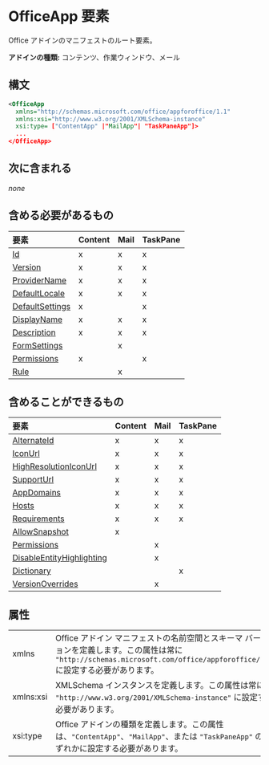 # <a name="officeapp-element"></a>OfficeApp 要素

Office アドインのマニフェストのルート要素。

**アドインの種類:** コンテンツ、作業ウィンドウ、メール

## <a name="syntax"></a>構文

```XML
<OfficeApp 
  xmlns="http://schemas.microsoft.com/office/appforoffice/1.1" 
  xmlns:xsi="http://www.w3.org/2001/XMLSchema-instance" 
  xsi:type= ["ContentApp" |"MailApp"| "TaskPaneApp"]>
  ...
</OfficeApp>
```

## <a name="contained-in"></a>次に含まれる

 _none_

## <a name="must-contain"></a>含める必要があるもの

|**要素**|**Content**|**Mail**|**TaskPane**|
|:-----|:-----|:-----|:-----|
|[Id](id.md)|x|x|x|
|[Version](version.md)|x|x|x|
|[ProviderName](providername.md)|x|x|x|
|[DefaultLocale](defaultlocale.md)|x|x|x|
|[DefaultSettings](defaultsettings.md)|x||x|
|[DisplayName](displayname.md)|x|x|x|
|[Description](description.md)|x|x|x|
|[FormSettings](formsettings.md)||x||
|[Permissions](permissions.md)|x||x|
|[Rule](rule.md)||x||

## <a name="can-contain"></a>含めることができるもの

|**要素**|**Content**|**Mail**|**TaskPane**|
|:-----|:-----|:-----|:-----|
|[AlternateId](alternateid.md)|x|x|x|
|[IconUrl](iconurl.md)|x|x|x|
|[HighResolutionIconUrl](highresolutioniconurl.md)|x|x|x|
|[SupportUrl](supporturl.md)|x|x|x|
|[AppDomains](appdomains.md)|x|x|x|
|[Hosts](hosts.md)|x|x|x|
|[Requirements](requirements.md)|x|x|x|
|[AllowSnapshot](allowsnapshot.md)|x|||
|[Permissions](permissions.md)||x||
|[DisableEntityHighlighting](disableentityhighlighting.md)||x||
|[Dictionary](dictionary.md)|||x|
|[VersionOverrides](versionoverrides.md)||x||

## <a name="attributes"></a>属性

|||
|:-----|:-----|
|xmlns|Office アドイン マニフェストの名前空間とスキーマ バージョンを定義します。この属性は常に `"http://schemas.microsoft.com/office/appforoffice/1.1"` に設定する必要があります。|
|xmlns:xsi|XMLSchema インスタンスを定義します。この属性は常に `"http://www.w3.org/2001/XMLSchema-instance"` に設定する必要があります。|
|xsi:type|Office アドインの種類を定義します。この属性は、`"ContentApp"`、`"MailApp"`、または `"TaskPaneApp"` のいずれかに設定する必要があります。|
